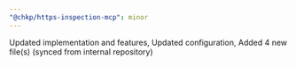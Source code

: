 ```yaml
---
"@chkp/https-inspection-mcp": minor
---
```


Updated implementation and features, Updated configuration, Added 4 new file(s) (synced from internal repository)
